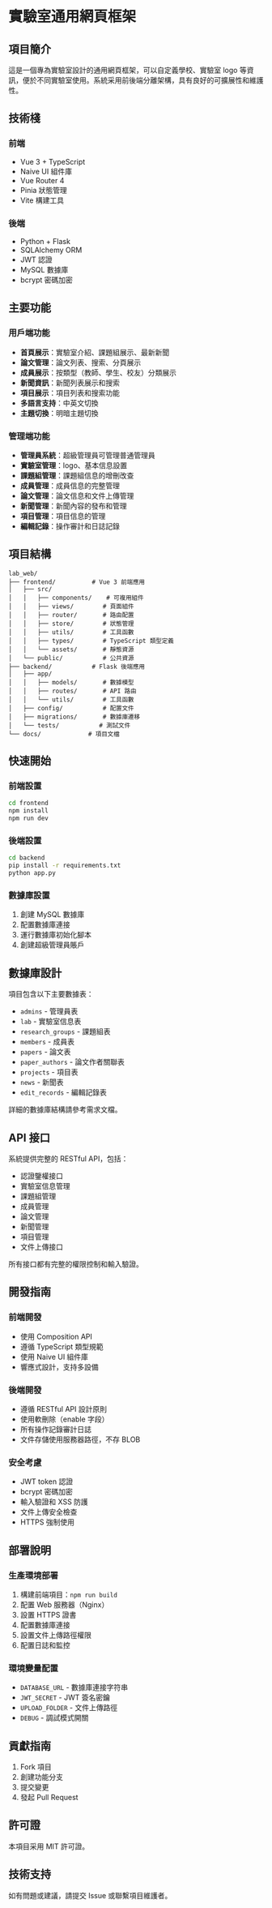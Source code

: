 # 實驗室通用網頁框架

## 項目簡介

這是一個專為實驗室設計的通用網頁框架，可以自定義學校、實驗室 logo 等資訊，便於不同實驗室使用。系統采用前後端分離架構，具有良好的可擴展性和維護性。

## 技術棧

### 前端
- Vue 3 + TypeScript
- Naive UI 組件庫
- Vue Router 4
- Pinia 狀態管理
- Vite 構建工具

### 後端
- Python + Flask
- SQLAlchemy ORM
- JWT 認證
- MySQL 數據庫
- bcrypt 密碼加密

## 主要功能

### 用戶端功能
- **首頁展示**：實驗室介紹、課題組展示、最新新聞
- **論文管理**：論文列表、搜索、分頁展示
- **成員展示**：按類型（教師、學生、校友）分類展示
- **新聞資訊**：新聞列表展示和搜索
- **項目展示**：項目列表和搜索功能
- **多語言支持**：中英文切換
- **主題切換**：明暗主題切換

### 管理端功能
- **管理員系統**：超級管理員可管理普通管理員
- **實驗室管理**：logo、基本信息設置
- **課題組管理**：課題組信息的增刪改查
- **成員管理**：成員信息的完整管理
- **論文管理**：論文信息和文件上傳管理
- **新聞管理**：新聞內容的發布和管理
- **項目管理**：項目信息的管理
- **編輯記錄**：操作審計和日誌記錄

## 項目結構

```
lab_web/
├── frontend/          # Vue 3 前端應用
│   ├── src/
│   │   ├── components/    # 可複用組件
│   │   ├── views/        # 頁面組件
│   │   ├── router/       # 路由配置
│   │   ├── store/        # 狀態管理
│   │   ├── utils/        # 工具函數
│   │   ├── types/        # TypeScript 類型定義
│   │   └── assets/       # 靜態資源
│   └── public/           # 公共資源
├── backend/           # Flask 後端應用
│   ├── app/
│   │   ├── models/       # 數據模型
│   │   ├── routes/       # API 路由
│   │   └── utils/        # 工具函數
│   ├── config/           # 配置文件
│   ├── migrations/       # 數據庫遷移
│   └── tests/           # 測試文件
└── docs/             # 項目文檔
```

## 快速開始

### 前端設置

```bash
cd frontend
npm install
npm run dev
```

### 後端設置

```bash
cd backend
pip install -r requirements.txt
python app.py
```

### 數據庫設置

1. 創建 MySQL 數據庫
2. 配置數據庫連接
3. 運行數據庫初始化腳本
4. 創建超級管理員賬戶

## 數據庫設計

項目包含以下主要數據表：

- `admins` - 管理員表
- `lab` - 實驗室信息表  
- `research_groups` - 課題組表
- `members` - 成員表
- `papers` - 論文表
- `paper_authors` - 論文作者關聯表
- `projects` - 項目表
- `news` - 新聞表
- `edit_records` - 編輯記錄表

詳細的數據庫結構請參考需求文檔。

## API 接口

系統提供完整的 RESTful API，包括：

- 認證鑒權接口
- 實驗室信息管理
- 課題組管理
- 成員管理  
- 論文管理
- 新聞管理
- 項目管理
- 文件上傳接口

所有接口都有完整的權限控制和輸入驗證。

## 開發指南

### 前端開發
- 使用 Composition API
- 遵循 TypeScript 類型規範
- 使用 Naive UI 組件庫
- 響應式設計，支持多設備

### 後端開發
- 遵循 RESTful API 設計原則
- 使用軟刪除（enable 字段）
- 所有操作記錄審計日誌
- 文件存儲使用服務器路徑，不存 BLOB

### 安全考慮
- JWT token 認證
- bcrypt 密碼加密
- 輸入驗證和 XSS 防護
- 文件上傳安全檢查
- HTTPS 強制使用

## 部署說明

### 生產環境部署
1. 構建前端項目：`npm run build`
2. 配置 Web 服務器（Nginx）
3. 設置 HTTPS 證書
4. 配置數據庫連接
5. 設置文件上傳路徑權限
6. 配置日誌和監控

### 環境變量配置
- `DATABASE_URL` - 數據庫連接字符串
- `JWT_SECRET` - JWT 簽名密鑰
- `UPLOAD_FOLDER` - 文件上傳路徑
- `DEBUG` - 調試模式開關

## 貢獻指南

1. Fork 項目
2. 創建功能分支
3. 提交變更
4. 發起 Pull Request

## 許可證

本項目采用 MIT 許可證。

## 技術支持

如有問題或建議，請提交 Issue 或聯繫項目維護者。